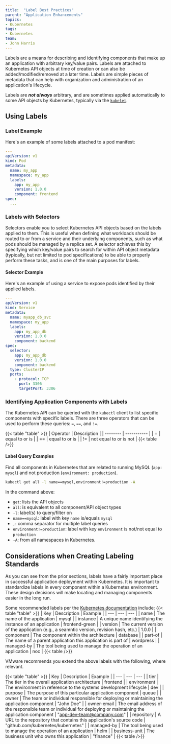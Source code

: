 ```yaml
---
title:  "Label Best Practices"
parent: "Application Enhancements"
topics:
- Kubernetes
tags:
- Kubernetes
team:
- John Harris
---
```


Labels are a means for describing and identifying components that make up an
application with arbitrary key/value pairs.  Labels are attached to Kubernetes
API objects at time of creation or can also be added/modified/removed at a later
 time.  Labels are simple pieces of metadata that can help with organization and
  administration of an application's lifecycle.  

Labels are ***not always*** arbitrary, and are sometimes applied automatically to
some API objects by Kubernetes, typically via the
[`kubelet`](https://kubernetes.io/docs/reference/kubernetes-api/labels-annotations-taints/).  


## Using Labels

### Label Example

Here's an example of some labels attached to a pod manifest:

```yaml
---
apiVersion: v1
kind: Pod
metadata:
  name: my_app
  namespace: my_app
  labels:
    app: my_app
    version: 1.0.0
    component: frontend
spec:
  ...
```

### Labels with Selectors

Selectors enable you to select Kubernetes API objects based on the labels
applied to them.  This is useful when defining what workloads should be routed
to or from a service and their underlying components, such as what pods should
be managed by a replica set.  A selector achieves this by specifying which
key/value pairs to search for within API object metadata (typically, but not
limited to pod specifications) to be able to properly perform these tasks, and
is one of the main purposes for labels.

#### Selector Example

Here's an example of using a service to expose pods identified by their applied
labels.

```yaml
---
apiVersion: v1
kind: Service
metadata:
  name: myapp_db_svc
  namespace: my_app
  labels:
    app: my_app_db
    version: 1.0.0
    component: backend
spec:
  selector:
    app: my_app_db
    version: 1.0.0
    component: backend
  type: ClusterIP
  ports:
    - protocol: TCP
      port: 3306
      targetPort: 3306
```

### Identifying Application Components with Labels

The Kubernetes API can be queried with the `kubectl` client to list specific
components with specific labels.  There are three operators that can be used to
perform these queries: `=`, `==`, and `!=`.  

{{< table "table" >}}
| Operator | Description |
| -------- | ----------- |
| =        | equal to or is |
| ==       | equal to or is |
| !=       | not equal to or is not |
{{< table />}}
#### Label Query Examples

Find all components in Kubernetes that are related to running MySQL
(`app: mysql`) and not production (`environment: production`).

```bash
kubectl get all -l name==mysql,environment!=production -A
```

In the command above:

* `get`: lists the API objects
* `all`: is equivalent to all component/API object types
* `-l`: label(s) to query/filter on
* `name==mysql`: label with key `name` is/equals `mysql`
* `,`: comma separator for multiple label queries
* `environment!=production`: label with key `environment` is not/not equal to
`production`
* `-A`: from all namespaces in Kubernetes.

## Considerations when Creating Labeling Standards

As you can see from the prior sections, labels have a fairly important place in
successful application deployment within Kubernetes. It is important
to standardize labels in every component within a Kubernetes environment.
These design decisions will make
locating and managing components easier in the long run.

Some recommended labels per the
[Kubernetes documentation](https://kubernetes.io/docs/concepts/overview/working-with-objects/common-labels/)
 include:
{{< table "table" >}}
| Key | Description | Example |
| --- | --- | --- |
| name | The name of the application | mysql |
| instance | A unique name identifying the instance of an application | frontend-green |
| version | The current version of the application (e.g., a seamntic version, revision hash, etc.) | 1.0.0 |
| component | The component within the architecture | database |
| part-of | The name of a parent application this application is part of | wordpress |
| managed-by | The tool being used to manage the operation of an application | noc |
{{< table />}}

VMware recommends you extend the above labels with the following, where relevant.

{{< table "table" >}}
| Key | Description | Example |
| --- | --- | --- |
| tier | The tier in the overall application architecture | frontend |
| environment | The environment in reference to the systems development lifecycle | dev |
| purpose | The purpose of this particular application component | queue |
| owner | The team or individual responsible for deploying or maintaining the application component | "John Doe" |
| owner-email | The email address of the responsible team or individual for deploying or maintaining the application component | "app-dev-team@company.com" |
| repository | A URL to the repository that contains this application's source code | "github.com/kubernetes/kubernetes" |
| managed-by | The tool being used to manage the operation of an application | helm |
| business-unit | The business unit who owns this application | "finance" |
{{< table />}}
